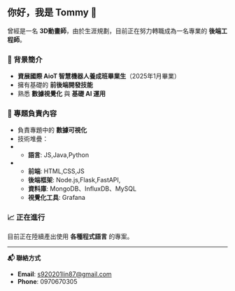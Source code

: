 ## 你好，我是 Tommy 👋

曾經是一名 **3D動畫師**，由於生涯規劃，目前正在努力轉職成為一名專業的 **後端工程師**。

### 🌟 背景簡介
- **資展國際 AioT 智慧機器人養成班畢業生**（2025年1月畢業）
- 擁有基礎的 **前後端開發技能**
- 熟悉 **數據視覺化** 與 **基礎 AI 運用**

### 💼 專題負責內容
- 負責專題中的 **數據可視化**
- 技術堆疊：
- - **語言**: JS,Java,Python
- - **前端**: HTML,CSS,JS
  - **後端框架**: Node.js,Flask,FastAPI,  
  - **資料庫**: MongoDB、InfluxDB、MySQL 
  - **視覺化工具**: Grafana

### 📈 正在進行
目前正在陸續產出使用 **各種程式語言** 的專案。

---

**📬 聯絡方式**

- **Email**: s920201lin87@gmail.com  
- **Phone**: 0970670305

